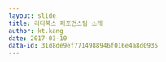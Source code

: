```yaml
---
layout: slide
title: 리디북스 퍼포먼스팀 소개
author: kt.kang
date: 2017-03-10
data-id: 31d8de9ef7714988946f016e4a8d0935
---
```

